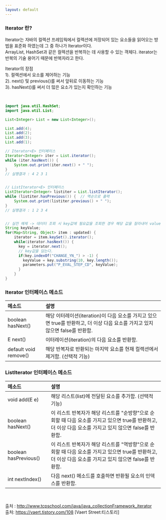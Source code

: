 ```yaml
---
layout: default
---
```


### **Iterator 란?**
Iterator는 자바의 컬렉션 프레임웍에서 컬렉션에 저장되어 있는 요소들을 읽어오는 방법을 표준화 하였는데 그 중 하나가 Iterator이다.<br/>
ArrayList, HashSet과 같은 컬렉션을 반복하는 데 사용할 수 있는 객체다. iterator는 반복의 기술 용어기 때문에 반복자라고 한다.

Iterator의 장점<br/>
1). 컬렉션에서 요소를 제어하는 기능<br/>
2). next() 및 previous()를 써서 앞뒤로 이동하는 기능<br/>
3). hasNext()를 써서 더 많은 요소가 있는지 확인하는 기능

<br/>

```java
import java.util.HashSet;
import java.util.List;

List<Integer> List = new List<Integer>();

List.add(4);
List.add(2);
List.add(3);
List.add(1);

// Iterator<E> 인터페이스
Iterator<Integer> iter = List.iterator();
while (iter.hasNext()) {
    System.out.print(iter.next() + " ");
}
// 실행결과 : 4 2 3 1


// ListIterator<E> 인터페이스
ListIterator<Integer> listiter = List.listIterator();
while (listiter.hasPrevious()) {  // 역순으로 출력
    System.out.print(listiter.previous() + " ");
}
// 실행결과 : 1 2 3 4


// 실전 예제 -> 데이터 조회 시 key값에 필요값을 조회한 경우 해당 값을 잘라내어 value에 넣음.
String keyValue;
for(Map<String, Object> item : updated) {
    iterator = item.keySet().iterator();
    while(iterator.hasNext()) {
      key = iterator.next();
      // key값을 담는다.
      if(key.indexOf("CHANGE_YN_") > -1) {
        keyValue = key.substring(10, key.length());
        parameters.put("P_EVAL_STEP_CD", keyValue);
      }
    }
}
```

### Iterator 인터페이스 메소드 ###

| 메소드                  | 설명                                  |
|:-----------------------|:--------------------------------------|
| boolean hasNext()      | 해당 이터레이션(iteration)이 다음 요소를 가지고 있으면 true를 반환하고, 더 이상 다음   요소를 가지고 있지 않으면 false를 반환함.                 |
| E next()               | 이터레이션(iteration)의 다음 요소를 반환함. |
| default void remove()  | 해당 반복자로 반환되는 마지막 요소를 현재 컬렉션에서 제거함. (선택적 기능)          |


### ListIterator 인터페이스 메소드 ###

| 메소드                  | 설명                                  |
|:-----------------------|:--------------------------------------|
| void add(E e)      | 해당 리스트(list)에 전달된 요소를 추가함. (선택적 기능)                 |
| boolean hasNext()               | 이 리스트 반복자가 해당 리스트를 "순방향"으로 순회할 때 다음 요소를 가지고 있으면 true를 반환하고, 더 이상 다음 요소를 가지고 있지 않으면 false를 반환함. |
| boolean hasPrevious()  | 이 리스트 반복자가 해당 리스트를 "역방향"으로 순회할 때 다음 요소를 가지고 있으면 true를 반환하고, 더 이상 다음 요소를 가지고 있지 않으면 false를 반환함.          |
| int nextIndex()  | 다음 next() 메소드를 호출하면 반환될 요소의 인덱스를 반환함.         |

<br/>

출처 : http://www.tcpschool.com/java/java_collectionFramework_iterator <br/>
출처: https://vaert.tistory.com/108 [Vaert Street:티스토리]
